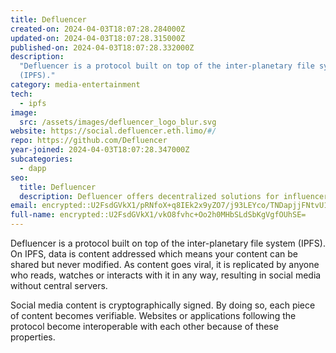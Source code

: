 ```yaml
---
title: Defluencer
created-on: 2024-04-03T18:07:28.284000Z
updated-on: 2024-04-03T18:07:28.315000Z
published-on: 2024-04-03T18:07:28.332000Z
description:
  "Defluencer is a protocol built on top of the inter-planetary file system
  (IPFS)."
category: media-entertainment
tech:
  - ipfs
image:
  src: /assets/images/defluencer_logo_blur.svg
website: https://social.defluencer.eth.limo/#/
repo: https://github.com/Defluencer
year-joined: 2024-04-03T18:07:28.347000Z
subcategories:
  - dapp
seo:
  title: Defluencer
  description: Defluencer offers decentralized solutions for influencer marketing.
email: encrypted::U2FsdGVkX1/pRNfoX+q8IEk2x9yZO7/j93LEYco/TNDapjjFNtvU1Pr95kgFNuV6
full-name: encrypted::U2FsdGVkX1/vkO8fvhc+Oo2h0MHbSLdSbKgVgfOUhSE=
---
```


Defluencer is a protocol built on top of the inter-planetary file system (IPFS). On IPFS, data is content addressed which means your content can be shared but never modified. As content goes viral, it is replicated by anyone who reads, watches or interacts with it in any way, resulting in social media without central servers.

Social media content is cryptographically signed. By doing so, each piece of content becomes verifiable. Websites or applications following the protocol become interoperable with each other because of these properties.

